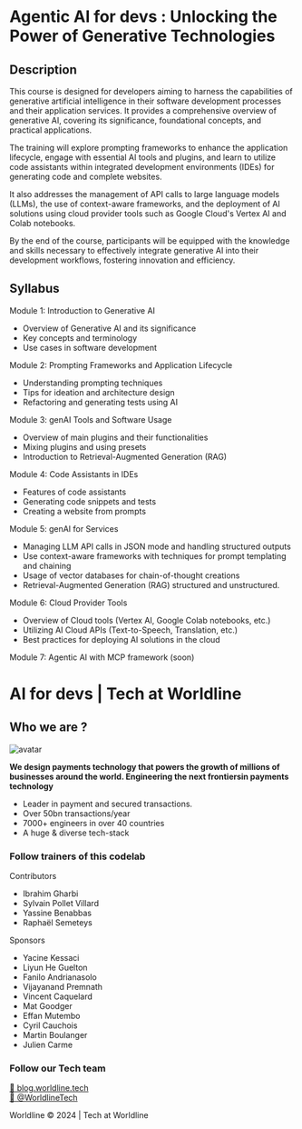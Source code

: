 # Agentic AI for devs : Unlocking the Power of Generative Technologies

## Description

This course is designed for developers aiming to harness the capabilities of generative artificial intelligence
 in their software development processes and their application services. It provides a comprehensive overview
 of generative AI, covering its significance, foundational concepts, and practical applications.

The training will explore prompting frameworks to enhance the application lifecycle, engage with essential AI tools
and plugins, and learn to utilize code assistants within integrated development environments (IDEs) for generating
code and complete websites.

It also addresses the management of API calls to large language models (LLMs), the use of context-aware frameworks,
 and the deployment of AI solutions using cloud provider tools such as Google Cloud's Vertex AI and Colab notebooks.

By the end of the course, participants will be equipped with the knowledge and skills necessary to effectively integrate
generative AI into their development workflows, fostering innovation and efficiency.

## Syllabus

Module 1: Introduction to Generative AI

- Overview of Generative AI and its significance
- Key concepts and terminology
- Use cases in software development

Module 2: Prompting Frameworks and Application Lifecycle

- Understanding prompting techniques
- Tips for ideation and architecture design
- Refactoring and generating tests using AI

Module 3: genAI Tools and Software Usage

- Overview of main plugins and their functionalities
- Mixing plugins and using presets
- Introduction to Retrieval-Augmented Generation (RAG)

Module 4: Code Assistants in IDEs

- Features of code assistants
- Generating code snippets and tests
- Creating a website from prompts

Module 5: genAI for Services

- Managing LLM API calls in JSON mode and handling structured outputs
- Use context-aware frameworks with techniques for prompt templating and chaining
- Usage of vector databases for chain-of-thought creations
- Retrieval-Augmented Generation (RAG) structured and unstructured.

Module 6: Cloud Provider Tools

- Overview of Cloud tools (Vertex AI, Google Colab notebooks, etc.)
- Utilizing AI Cloud APIs (Text-to-Speech, Translation, etc.)
- Best practices for deploying AI solutions in the cloud

Module 7: Agentic AI with MCP framework (soon)

# AI for devs | Tech at Worldline
## Who we are ?

![avatar](docs/src/assets/images/logo_worldline.png)  

**We design payments technology that powers the growth of millions​ of businesses around the world. Engineering the next frontiers​ in payments technology​**  
* Leader in payment and secured transactions. ​ 
* Over 50bn transactions/year​
* 7000+ engineers​ in over 40 countries​
* A huge & diverse​ tech-stack

### Follow trainers of this codelab

Contributors 
* Ibrahim Gharbi
* Sylvain Pollet Villard
* Yassine Benabbas
* Raphaël Semeteys

Sponsors
* Yacine Kessaci
* Liyun He Guelton
* Fanilo Andrianasolo
* Vijayanand Premnath
* Vincent Caquelard
* Mat Goodger
* Effan Mutembo
* Cyril Cauchois
* Martin Boulanger
* Julien Carme


### Follow our Tech team

[🔗 blog.worldline.tech](http://blog.worldline.tech)     
[🔗 @WorldlineTech​](https://twitter.com/worldlinetech)

Worldline © 2024 | Tech at Worldline
